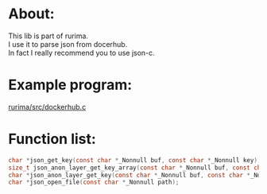 # About:
This lib is part of rurima.      
I use it to parse json from docerhub.       
In fact I really recommend you to use json-c.       
# Example program:
[rurima/src/dockerhub.c](https://github.com/Moe-hacker/rurima/blob/main/src/dockerhub.c)
# Function list:
```C
char *json_get_key(const char *_Nonnull buf, const char *_Nonnull key);
size_t json_anon_layer_get_key_array(const char *_Nonnull buf, const char *_Nonnull key, char ***_Nullable array);
char *json_anon_layer_get_key(const char *_Nonnull buf, const char *_Nonnull key, const char *_Nonnull value, const char *_Nonnull key_to_get);
char *json_open_file(const char *_Nonnull path);
```
